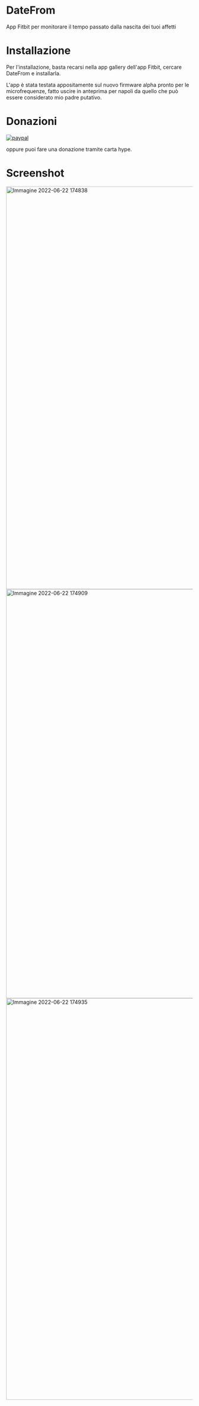 # DateFrom
App Fitbit per monitorare il tempo passato dalla nascita dei tuoi affetti

# Installazione

Per l'installazione, basta recarsi nella app gallery dell'app Fitbit, cercare DateFrom e installarla.

L'app è stata testata appositamente sul nuovo firmware alpha pronto per le microfrequenze, fatto uscire in anteprima per napoli da quello che può essere considerato mio padre putativo.

# Donazioni

[![paypal](https://www.paypalobjects.com/it_IT/IT/i/btn/btn_donateCC_LG.gif)](https://www.paypal.com/cgi-bin/webscr?cmd=_s-xclick&hosted_button_id=H4ZHTFRCETWXG)

oppure puoi fare una donazione tramite carta hype.

# Screenshot

<img width="1088" alt="Immagine 2022-06-22 174838" src="https://user-images.githubusercontent.com/49764967/175076287-95355bea-451a-4732-9c6c-8e0900a075e3.png">
<img width="1105" alt="Immagine 2022-06-22 174909" src="https://user-images.githubusercontent.com/49764967/175076361-8944bdc2-2952-4a39-8be3-825556c5dab8.png">
<img width="1085" alt="Immagine 2022-06-22 174935" src="https://user-images.githubusercontent.com/49764967/175076375-163bd123-11a4-40f6-8bb6-0a02740b1e46.png">
